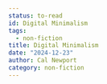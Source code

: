 ```yaml
---
status: to-read
id: Digital Minimalism
tags:
  - non-fiction
title: Digital Minimalism
date: "2024-12-23"
author: Cal Newport
category: non-fiction
---
```

